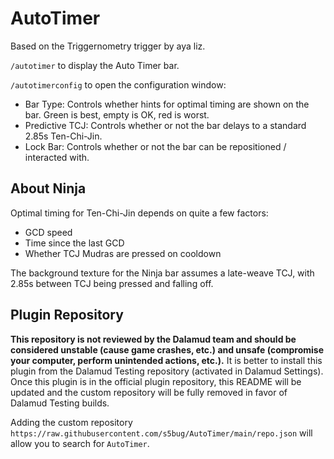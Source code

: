 # AutoTimer

Based on the Triggernometry trigger by aya liz.

`/autotimer` to display the Auto Timer bar.

`/autotimerconfig` to open the configuration window:
- Bar Type: Controls whether hints for optimal timing are shown on the bar. Green is best, empty is OK, red is worst.
- Predictive TCJ: Controls whether or not the bar delays to a standard 2.85s Ten-Chi-Jin.
- Lock Bar: Controls whether or not the bar can be repositioned / interacted with.

## About Ninja

Optimal timing for Ten-Chi-Jin depends on quite a few factors:
- GCD speed
- Time since the last GCD
- Whether TCJ Mudras are pressed on cooldown

The background texture for the Ninja bar assumes a late-weave TCJ, with 2.85s between TCJ being pressed and falling off.

## Plugin Repository

**This repository is not reviewed by the Dalamud team and should be considered unstable (cause game crashes, etc.) and
unsafe (compromise your computer, perform unintended actions, etc.).** It is better to install this plugin from the
Dalamud Testing repository (activated in Dalamud Settings). Once this plugin is in the official plugin repository, this
README will be updated and the custom repository will be fully removed in favor of Dalamud Testing builds.

Adding the custom repository `https://raw.githubusercontent.com/s5bug/AutoTimer/main/repo.json` will allow you to search
for `AutoTimer`.
